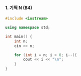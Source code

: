 #### 1. 기찍 N (B4)

```cpp
#include <iostream>

using namespace std;

int main() {
    int n;
    cin >> n;

    for (int i = n; i > 0; i--){
        cout << i << "\n";
    }
}
```
